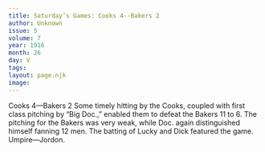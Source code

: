 ```yaml
---
title: Saturday’s Games: Cooks 4--Bakers 2
author: Unknown
issue: 5
volume: 7
year: 1916
month: 26
day: V
tags:
layout: page.njk
image:
---
```

Cooks 4—Bakers 2       Some timely hitting by the Cooks, coupled with first class pitching by “Big Doc.,” enabled them to defeat the Bakers 11 to 6.       The pitching for the Bakers was very weak, while Doc. again distinguished himself fanning 12 men.       The batting of Lucky and Dick featured the game.       Umpire—Jordon.    
